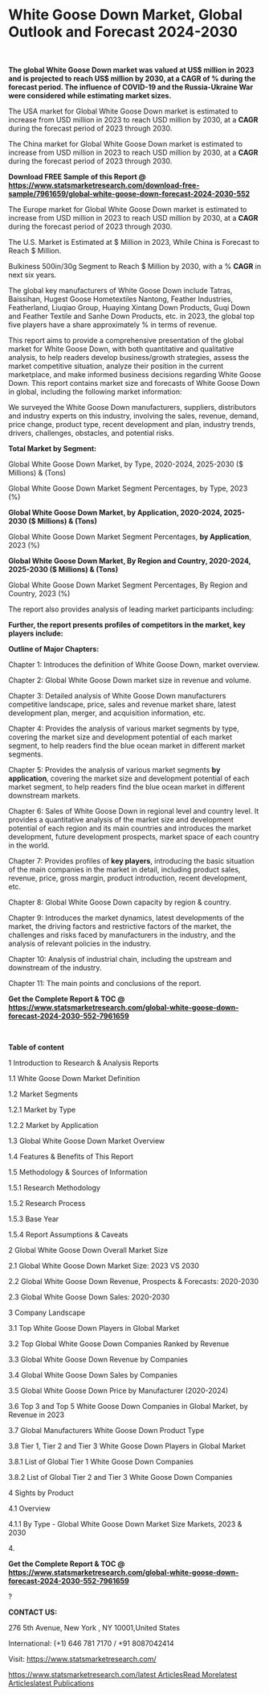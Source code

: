 <h1>White Goose Down Market, Global Outlook and Forecast 2024-2030</h1><br/><p><strong>The global White Goose Down market was valued at US$ million in 2023 and is projected to reach US$ million by 2030, at a <strong>CAGR</strong> of % during the forecast period. The influence of COVID-19 and the Russia-Ukraine War were considered while estimating market sizes.</strong></p>
 
 
 
 <p>The USA market for Global White Goose Down market is estimated to increase from USD million in 2023 to reach USD million by 2030, at a <strong>CAGR</strong> during the forecast period of 2023 through 2030.</p>
 
 
 
 <p>The China market for Global White Goose Down market is estimated to increase from USD million in 2023 to reach USD million by 2030, at a <strong>CAGR</strong> during the forecast period of 2023 through 2030.</p>
 
 
 
 <p><strong>Download FREE Sample of this Report @ <a href="https://www.statsmarketresearch.com/download-free-sample/7961659/global-white-goose-down-forecast-2024-2030-552">https://www.statsmarketresearch.com/download-free-sample/7961659/global-white-goose-down-forecast-2024-2030-552</a></strong></p>
 
 
 
 <p>The Europe market for Global White Goose Down market is estimated to increase from USD million in 2023 to reach USD million by 2030, at a <strong>CAGR</strong> during the forecast period of 2023 through 2030.</p>
 
 
 
 <p>The U.S. Market is Estimated at $ Million in 2023, While China is Forecast to Reach $ Million.</p>
 
 
 
 <p>Bulkiness 500in/30g Segment to Reach $ Million by 2030, with a % <strong>CAGR</strong> in next six years.</p>
 
 
 
 <p>The global key manufacturers of White Goose Down include Tatras, Baissihan, Hugest Goose Hometextiles Nantong, Feather Industries, Featherland, Liuqiao Group, Huaying Xintang Down Products, Guqi Down and Feather Textile and Sanhe Down Products, etc. in 2023, the global top five players have a share approximately % in terms of revenue.</p>
 
 
 
 <p>This report aims to provide a comprehensive presentation of the global market for White Goose Down, with both quantitative and qualitative analysis, to help readers develop business/growth strategies, assess the market competitive situation, analyze their position in the current marketplace, and make informed business decisions regarding White Goose Down. This report contains market size and forecasts of White Goose Down in global, including the following market information:</p>
 
 
 
 <p>We surveyed the White Goose Down manufacturers, suppliers, distributors and industry experts on this industry, involving the sales, revenue, demand, price change, product type, recent development and plan, industry trends, drivers, challenges, obstacles, and potential risks.</p>
 
 
 
 <p><strong>Total Market by Segment:</strong></p>
 
 
 
 <p>Global White Goose Down Market, by Type, 2020-2024, 2025-2030 ($ Millions) & (Tons)</p>
 
 
 
 <p>Global White Goose Down Market Segment Percentages, by Type, 2023 (%)</p>
 
 
 
 <p><strong>Global White Goose Down Market, <strong>by Application</strong>, 2020-2024, 2025-2030 ($ Millions) & (Tons)</strong></p>
 
 
 
 <p>Global White Goose Down Market Segment Percentages, <strong>by Application</strong>, 2023 (%)</p>
 
 
 
 <p><strong>Global White Goose Down Market, By Region and Country, 2020-2024, 2025-2030 ($ Millions) & (Tons)</strong></p>
 
 
 
 <p>Global White Goose Down Market Segment Percentages, By Region and Country, 2023 (%)</p>
 
 
 
 <p>The report also provides analysis of leading market participants including:</p>
 
 
 
 <p><strong>Further, the report presents profiles of competitors in the market, <strong>key players</strong> include:</strong></p>
 
 
 
 <p><strong>Outline of Major Chapters:</strong></p>
 
 
 
 <p>Chapter 1: Introduces the definition of White Goose Down, market overview.</p>
 
 
 
 <p>Chapter 2: Global White Goose Down market size in revenue and volume.</p>
 
 
 
 <p>Chapter 3: Detailed analysis of White Goose Down manufacturers competitive landscape, price, sales and revenue market share, latest development plan, merger, and acquisition information, etc.</p>
 
 
 
 <p>Chapter 4: Provides the analysis of various market segments by type, covering the market size and development potential of each market segment, to help readers find the blue ocean market in different market segments.</p>
 
 
 
 <p>Chapter 5: Provides the analysis of various market segments <strong>by application</strong>, covering the market size and development potential of each market segment, to help readers find the blue ocean market in different downstream markets.</p>
 
 
 
 <p>Chapter 6: Sales of White Goose Down in regional level and country level. It provides a quantitative analysis of the market size and development potential of each region and its main countries and introduces the market development, future development prospects, market space of each country in the world.</p>
 
 
 
 <p>Chapter 7: Provides profiles of <strong>key players</strong>, introducing the basic situation of the main companies in the market in detail, including product sales, revenue, price, gross margin, product introduction, recent development, etc.</p>
 
 
 
 <p>Chapter 8: Global White Goose Down capacity by region & country.</p>
 
 
 
 <p>Chapter 9: Introduces the market dynamics, latest developments of the market, the driving factors and restrictive factors of the market, the challenges and risks faced by manufacturers in the industry, and the analysis of relevant policies in the industry.</p>
 
 
 
 <p>Chapter 10: Analysis of industrial chain, including the upstream and downstream of the industry.</p>
 
 
 
 <p>Chapter 11: The main points and conclusions of the report.</p>
 
 
 
 <div><b>Get the Complete Report & TOC @ <a href="https://www.statsmarketresearch.com/global-white-goose-down-forecast-2024-2030-552-7961659">https://www.statsmarketresearch.com/global-white-goose-down-forecast-2024-2030-552-7961659</a></b></div>
 
 
 
 <p><br />
 
 <b>Table of content</b></p>
 
 
 
 <p>1 Introduction to Research & Analysis Reports<br />
 
 1.1 White Goose Down Market Definition<br />
 
 1.2 Market Segments<br />
 
 1.2.1 Market by Type<br />
 
 1.2.2 Market by Application<br />
 
 1.3 Global White Goose Down Market Overview<br />
 
 1.4 Features & Benefits of This Report<br />
 
 1.5 Methodology & Sources of Information<br />
 
 1.5.1 Research Methodology<br />
 
 1.5.2 Research Process<br />
 
 1.5.3 Base Year<br />
 
 1.5.4 Report Assumptions & Caveats<br />
 
 2 Global White Goose Down Overall Market Size<br />
 
 2.1 Global White Goose Down Market Size: 2023 VS 2030<br />
 
 2.2 Global White Goose Down Revenue, Prospects & Forecasts: 2020-2030<br />
 
 2.3 Global White Goose Down Sales: 2020-2030<br />
 
 3 Company Landscape<br />
 
 3.1 Top White Goose Down Players in Global Market<br />
 
 3.2 Top Global White Goose Down Companies Ranked by Revenue<br />
 
 3.3 Global White Goose Down Revenue by Companies<br />
 
 3.4 Global White Goose Down Sales by Companies<br />
 
 3.5 Global White Goose Down Price by Manufacturer (2020-2024)<br />
 
 3.6 Top 3 and Top 5 White Goose Down Companies in Global Market, by Revenue in 2023<br />
 
 3.7 Global Manufacturers White Goose Down Product Type<br />
 
 3.8 Tier 1, Tier 2 and Tier 3 White Goose Down Players in Global Market<br />
 
 3.8.1 List of Global Tier 1 White Goose Down Companies<br />
 
 3.8.2 List of Global Tier 2 and Tier 3 White Goose Down Companies<br />
 
 4 Sights by Product<br />
 
 4.1 Overview<br />
 
 4.1.1 By Type - Global White Goose Down Market Size Markets, 2023 & 2030<br />
 
 4.</p>
 
 
 
 <div><b>Get the Complete Report & TOC @ <a href="https://www.statsmarketresearch.com/global-white-goose-down-forecast-2024-2030-552-7961659">https://www.statsmarketresearch.com/global-white-goose-down-forecast-2024-2030-552-7961659</a></b></div>
 
 
 
 <p>? </p>
 
 
 
 <p><b>CONTACT US:</b><br />
 
 276 5th Avenue, New York , NY 10001,United States<br />
 
 International: (+1) 646 781 7170 / +91 8087042414<br />
 
 Visit: <a href="https://www.statsmarketresearch.com/">https://www.statsmarketresearch.com/</a><br />
 
 <a href="https://gyeongbokgung.com">https://www.statsmarketresearch.com/</a><a href="https://hallyeomaritime.com">latest Articles</a><a href="https://jingwansa.com">Read More</a><a href="https://nguoiviet.jp/">latest Articles</a><a href="https://www.intelmarketresearch.com/">latest Publications</a></p>